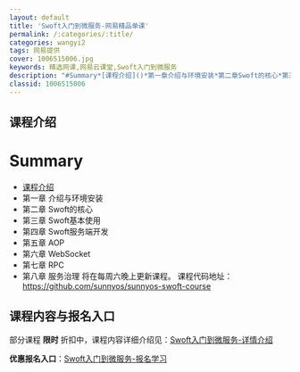 ```yaml
---
layout: default
title: 'Swoft入门到微服务-网易精品单课'
permalink: /:categories/:title/
categories: wangyi2
tags: 网易提供
cover: 1006515006.jpg
keywords: 精选网课,网易云课堂,Swoft入门到微服务
description: "#Summary*[课程介绍]()*第一章介绍与环境安装*第二章Swoft的核心*第三章Swoft基本使用*第四章Swoft服务端开发*第五章AOP*第六章WebSocket*第七章RPC*"
classid: 1006515006
---
```


## 课程介绍

# Summary
* [课程介绍]()
* 第一章 介绍与环境安装
* 第二章 Swoft的核心
* 第三章 Swoft基本使用
* 第四章 Swoft服务端开发
* 第五章 AOP
* 第六章 WebSocket
* 第七章 RPC
* 第八章 服务治理
将在每周六晚上更新课程。
课程代码地址：https://github.com/sunnyos/sunnyos-swoft-course

## 课程内容与报名入口

部分课程 **限时** 折扣中，课程内容详细介绍见：[Swoft入门到微服务-详情介绍](https://study.163.com/course/introduction/1006515006.htm?share=1&shareId=1025206652&utm_campaign=share&utm_medium=iphoneShare&utm_source=&utm_u=1025206652)

**优惠报名入口**：[Swoft入门到微服务-报名学习](https://study.163.com/course/introduction/1006515006.htm?share=1&shareId=1025206652&utm_campaign=share&utm_medium=iphoneShare&utm_source=&utm_u=1025206652)

